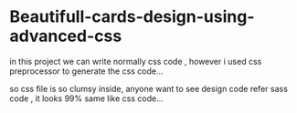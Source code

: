# Beautifull-cards-design-using-advanced-css


in this project we can write normally css code , 
however i used css preprocessor to generate the css code...

so css file is so clumsy inside, anyone want to see design code refer sass code , it looks 99% same like css code...
